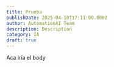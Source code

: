 ```yaml
---
title: Prueba
publishDate: 2025-04-10T17:11:00.000Z
author: AutomationAI Team
description: Description
category: IA
draft: true
---
```

Aca iría el body
